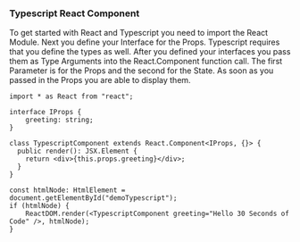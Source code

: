 ### Typescript React Component

To get started with React and Typescript you need to import the React Module.
Next you define your Interface for the Props. Typescript requires that you define the types as well.
After you defined your interfaces you pass them as Type Arguments into the React.Component function call. The first Parameter is for the Props and the second for the State.
As soon as you passed in the Props you are able to display them.

```tsx
import * as React from "react";

interface IProps {
    greeting: string;
}

class TypescriptComponent extends React.Component<IProps, {}> {
  public render(): JSX.Element {
    return <div>{this.props.greeting}</div>;
  }
}

```

```tsx
const htmlNode: HtmlElement = document.getElementById("demoTypescript");
if (htmlNode) {
    ReactDOM.render(<TypescriptComponent greeting="Hello 30 Seconds of Code" />, htmlNode);
}
```
